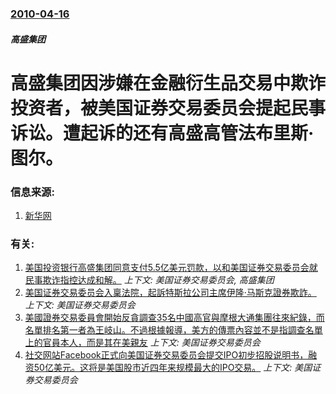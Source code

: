 ### [2010-04-16](/news/2010/04/16/index.md)

##### 高盛集团
#  高盛集团因涉嫌在金融衍生品交易中欺诈投资者，被美国证券交易委员会提起民事诉讼。遭起诉的还有高盛高管法布里斯·图尔。




### 信息来源:

1. [新华网](http://news.xinhuanet.com/fortune/2010-04/17/c_1239812.htm)

### 有关:

1. [ 美国投资银行高盛集团同意支付5.5亿美元罚款，以和美国证券交易委员会就民事欺诈指控达成和解。](/news/2010/07/15/美国投资银行高盛集团同意支付55亿美元罚款-以和美国证券交易委员会就民事欺诈指控达成和解.md) _上下文: 美国证券交易委员会, 高盛集团_
2. [美国证券交易委员会入稟法院，起訴特斯拉公司主席伊隆·马斯克證券欺詐。 ](/news/2018/09/27/美国证券交易委员会入稟法院-起訴特斯拉公司主席伊隆-马斯克證券欺詐.md) _上下文: 美国证券交易委员会_
3. [美國證券交易委員會開始反貪調查35名中國高官與摩根大通集團往來紀錄，而名單排名第一者為王岐山。不過根據報導，美方的傳票內容並不是指調查名單上的官員本人，而是其在美親友](/news/2015/05/27/美國證券交易委員會開始反貪調查35名中國高官與摩根大通集團往來紀錄-而名單排名第一者為王岐山-不過根據報導-美方的傳票內.md) _上下文: 美国证券交易委员会_
4. [ 社交网站Facebook正式向美国证券交易委员会提交IPO初步招股说明书，融资50亿美元。这将是美国股市近四年来规模最大的IPO交易。](/news/2012/02/2/社交网站Facebook正式向美国证券交易委员会提交IPO初步招股说明书-融资50亿美元-这将是美国股市近四年来规模最.md) _上下文: 美国证券交易委员会_
